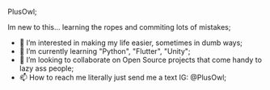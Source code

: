 PlusOwl;

Im new to this... learning the ropes and commiting lots of mistakes;
- 👀 I’m interested in making my life easier, sometimes in dumb ways;
- 🌱 I’m currently learning "Python", "Flutter", "Unity";
- 💞️ I’m looking to collaborate on Open Source projects that come handy to lazy ass people;
- 📫 How to reach me literally just send me a text IG: @PlusOwl;

<!---
PlusOwl/PlusOwl is a ✨ special ✨ repository because its `README.md` (this file) appears on your GitHub profile.
You can click the Preview link to take a look at your changes.
--->
